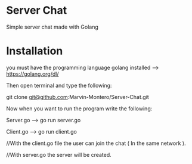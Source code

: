 # Server Chat
Simple server chat made with Golang

# Installation

you must have the programming language golang installed --> https://golang.org/dl/

Then open terminal and type the following:

git clone git@github.com:Marvin-Montero/Server-Chat.git

Now when you want to run the program write the following:

Server.go --> go run server.go

Client.go --> go run client.go

//With the client.go file the user can join the chat ( In the same network ).

//With server.go the server will be created.
